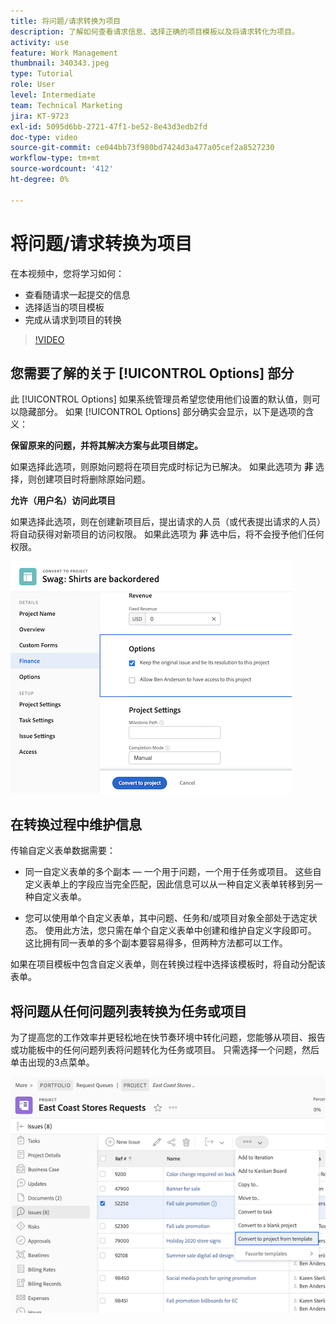 ```yaml
---
title: 将问题/请求转换为项目
description: 了解如何查看请求信息、选择正确的项目模板以及将请求转化为项目。
activity: use
feature: Work Management
thumbnail: 340343.jpeg
type: Tutorial
role: User
level: Intermediate
team: Technical Marketing
jira: KT-9723
exl-id: 5095d6bb-2721-47f1-be52-8e43d3edb2fd
doc-type: video
source-git-commit: ce044bb73f980bd7424d3a477a05cef2a8527230
workflow-type: tm+mt
source-wordcount: '412'
ht-degree: 0%

---
```


# 将问题/请求转换为项目

在本视频中，您将学习如何：

* 查看随请求一起提交的信息
* 选择适当的项目模板
* 完成从请求到项目的转换

>[!VIDEO](https://video.tv.adobe.com/v/340343/?quality=12&learn=on)

## 您需要了解的关于 [!UICONTROL Options] 部分

此 [!UICONTROL Options] 如果系统管理员希望您使用他们设置的默认值，则可以隐藏部分。 如果 [!UICONTROL Options] 部分确实会显示，以下是选项的含义：

**保留原来的问题，并将其解决方案与此项目绑定。**

如果选择此选项，则原始问题将在项目完成时标记为已解决。 如果此选项为 **非** 选择，则创建项目时将删除原始问题。

**允许（用户名）访问此项目**

如果选择此选项，则在创建新项目后，提出请求的人员（或代表提出请求的人员）将自动获得对新项目的访问权限。 如果此选项为 **非** 选中后，将不会授予他们任何权限。

![显示转换选项的项目屏幕图像](assets/conversion-options.png)


## 在转换过程中维护信息

传输自定义表单数据需要：

* 同一自定义表单的多个副本 — 一个用于问题，一个用于任务或项目。 这些自定义表单上的字段应当完全匹配，因此信息可以从一种自定义表单转移到另一种自定义表单。

* 您可以使用单个自定义表单，其中问题、任务和/或项目对象全部处于选定状态。 使用此方法，您只需在单个自定义表单中创建和维护自定义字段即可。 这比拥有同一表单的多个副本要容易得多，但两种方法都可以工作。

如果在项目模板中包含自定义表单，则在转换过程中选择该模板时，将自动分配该表单。

## 将问题从任何问题列表转换为任务或项目

为了提高您的工作效率并更轻松地在快节奏环境中转化问题，您能够从项目、报告或功能板中的任何问题列表将问题转化为任务或项目。 只需选择一个问题，然后单击出现的3点菜单。

![显示问题转换选项的项目屏幕图像](assets/convert-from-a-list.png)
